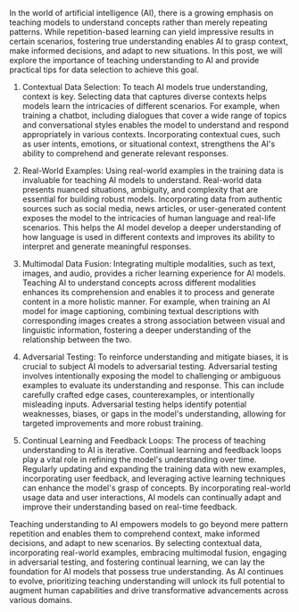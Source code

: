 In the world of artificial intelligence (AI), there is a growing emphasis on teaching models to understand concepts rather than merely repeating patterns. While repetition-based learning can yield impressive results in certain scenarios, fostering true understanding enables AI to grasp context, make informed decisions, and adapt to new situations. In this post, we will explore the importance of teaching understanding to AI and provide practical tips for data selection to achieve this goal.

1. Contextual Data Selection:
To teach AI models true understanding, context is key. Selecting data that captures diverse contexts helps models learn the intricacies of different scenarios. For example, when training a chatbot, including dialogues that cover a wide range of topics and conversational styles enables the model to understand and respond appropriately in various contexts. Incorporating contextual cues, such as user intents, emotions, or situational context, strengthens the AI's ability to comprehend and generate relevant responses.

2. Real-World Examples:
Using real-world examples in the training data is invaluable for teaching AI models to understand. Real-world data presents nuanced situations, ambiguity, and complexity that are essential for building robust models. Incorporating data from authentic sources such as social media, news articles, or user-generated content exposes the model to the intricacies of human language and real-life scenarios. This helps the AI model develop a deeper understanding of how language is used in different contexts and improves its ability to interpret and generate meaningful responses.

3. Multimodal Data Fusion:
Integrating multiple modalities, such as text, images, and audio, provides a richer learning experience for AI models. Teaching AI to understand concepts across different modalities enhances its comprehension and enables it to process and generate content in a more holistic manner. For example, when training an AI model for image captioning, combining textual descriptions with corresponding images creates a strong association between visual and linguistic information, fostering a deeper understanding of the relationship between the two.

4. Adversarial Testing:
To reinforce understanding and mitigate biases, it is crucial to subject AI models to adversarial testing. Adversarial testing involves intentionally exposing the model to challenging or ambiguous examples to evaluate its understanding and response. This can include carefully crafted edge cases, counterexamples, or intentionally misleading inputs. Adversarial testing helps identify potential weaknesses, biases, or gaps in the model's understanding, allowing for targeted improvements and more robust training.

5. Continual Learning and Feedback Loops:
The process of teaching understanding to AI is iterative. Continual learning and feedback loops play a vital role in refining the model's understanding over time. Regularly updating and expanding the training data with new examples, incorporating user feedback, and leveraging active learning techniques can enhance the model's grasp of concepts. By incorporating real-world usage data and user interactions, AI models can continually adapt and improve their understanding based on real-time feedback.

Teaching understanding to AI empowers models to go beyond mere pattern repetition and enables them to comprehend context, make informed decisions, and adapt to new scenarios. By selecting contextual data, incorporating real-world examples, embracing multimodal fusion, engaging in adversarial testing, and fostering continual learning, we can lay the foundation for AI models that possess true understanding. As AI continues to evolve, prioritizing teaching understanding will unlock its full potential to augment human capabilities and drive transformative advancements across various domains.
